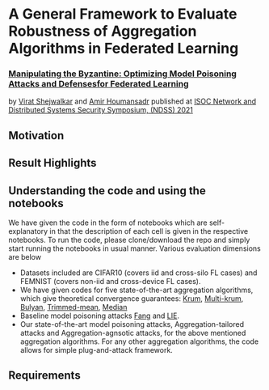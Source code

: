# A General Framework to Evaluate Robustness of Aggregation Algorithms in Federated Learning
### [Manipulating the Byzantine: Optimizing Model Poisoning Attacks and Defensesfor Federated Learning](https://www.ndss-symposium.org/wp-content/uploads/2021-498-paper.pdf)
by [Virat Shejwalkar](https://people.cs.umass.edu/~vshejwalkar/) and [Amir Houmansadr](https://people.cs.umass.edu/~amir/index.php) published at [ISOC Network and Distributed Systems Security Symposium, (NDSS) 2021](https://www.ndss-symposium.org/)

## Motivation

## Result Highlights

## Understanding the code and using the notebooks
We have given the code in the form of notebooks which are self-explanatory in that the description of each cell is given in the respective notebooks. 
To run the code, please clone/download the repo and simply start running the notebooks in usual manner.
Various evaluation dimensions are below
* Datasets included are CIFAR10 (covers iid and cross-silo FL cases) and FEMNIST (covers non-iid and cross-device FL cases).
* We have given codes for five state-of-the-art aggregation algorithms, which give theoretical convergence guarantees: [Krum](https://dl.acm.org/doi/abs/10.5555/3294771.3294783), [Multi-krum](https://dl.acm.org/doi/abs/10.5555/3294771.3294783), [Bulyan](https://arxiv.org/pdf/1802.07927), [Trimmed-mean](http://proceedings.mlr.press/v80/yin18a/yin18a.pdf), [Median](http://proceedings.mlr.press/v80/yin18a/yin18a.pdf)
* Baseline model poisoning attacks [Fang](https://www.usenix.org/system/files/sec20-fang.pdf) and [LIE](https://papers.nips.cc/paper/2019/file/ec1c59141046cd1866bbbcdfb6ae31d4-Paper.pdf).
* Our state-of-the-art model poisoning attacks, Aggregation-tailored attacks and Aggregation-agnsotic attacks, for the above mentioned aggregation algorithms. For any other aggregation algorithms, the code allows for simple plug-and-attack framework.


## Requirements

